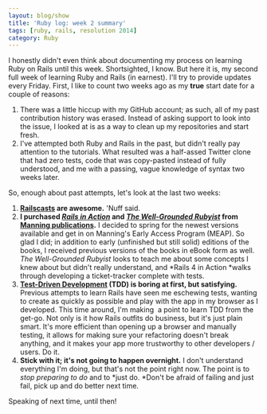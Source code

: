 ```yaml
---
layout: blog/show
title: 'Ruby log: week 2 summary'
tags: [ruby, rails, resolution 2014]
category: Ruby
---
```


I honestly didn't even think about documenting my process on learning Ruby on Rails until this week. Shortsighted, I know. But here it is, my second full week of learning Ruby and Rails (in earnest). I'll try to provide updates every Friday. First, I like to count two weeks ago as my **true** start date for a couple of reasons:

1. There was a little hiccup with my GitHub account; as such, all of my past contribution history was erased. Instead of asking support to look into the issue, I looked at is as a way to clean up my repositories and start fresh.
2. I've attempted both Ruby and Rails in the past, but didn't really pay attention to the tutorials. What resulted was a half-assed Twitter clone that had zero tests, code that was copy-pasted instead of fully understood, and me with a passing, vague knowledge of syntax two weeks later.

So, enough about past attempts, let's look at the last two weeks:

1. **[Railscasts](http://railscasts.com "Railscasts") are awesome.** 'Nuff said.
2. **I purchased [*Rails in Action*](http://www.manning.com/bigg2/ "Rails 4 in Action - Manning") and [*The Well-Grounded Rubyist*](http://www.manning.com/black2/ "The Well-Grounded Rubyist - Manning") from [Manning publications](http://www.manning.com/ "Manning Publications").** I decided to spring for the newest versions available and get in on Manning's Early Access Program (MEAP). So glad I did; in addition to early (unfinished but still solid) editions of the books, I received previous versions of the books in eBook form as well. *The Well-Grounded Rubyist* looks to teach me about some concepts I knew about but didn't really understand, and *Rails 4 in Action *walks through developing a ticket-tracker complete with tests.
3. **[Test-Driven Development](http://en.wikipedia.org/wiki/Test-driven_development "Test-Driven Development - Wikipedia.org") (TDD) is boring at first, but satisfying.** Previous attempts to learn Rails have seen me eschewing tests, wanting to create as quickly as possible and play with the app in my browser as I developed. This time around, I'm making  a point to learn TDD from the get-go. Not only is it how Rails outfits do business, but it's just plain smart. It's more efficient than opening up a browser and manually testing, it allows for making sure your refactoring doesn't break anything, and it makes your app more trustworthy to other developers / users. Do it.
4. **Stick with it; it's not going to happen overnight.** I don't understand everything I'm doing, but that's not the point right now. The point is to *stop preparing to do* and to *just do. *Don't be afraid of failing and just fail, pick up and do better next time.

Speaking of next time, until then!
